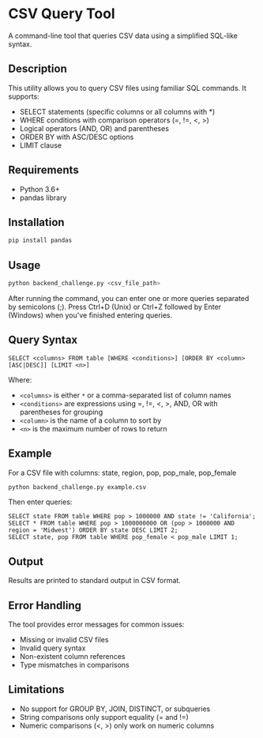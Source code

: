 # CSV Query Tool

A command-line tool that queries CSV data using a simplified SQL-like syntax.

## Description

This utility allows you to query CSV files using familiar SQL commands. It supports:
- SELECT statements (specific columns or all columns with *)
- WHERE conditions with comparison operators (=, !=, <, >)
- Logical operators (AND, OR) and parentheses
- ORDER BY with ASC/DESC options
- LIMIT clause

## Requirements

- Python 3.6+
- pandas library

## Installation

```bash
pip install pandas
```

## Usage

```bash
python backend_challenge.py <csv_file_path>
```

After running the command, you can enter one or more queries separated by semicolons (;). Press Ctrl+D (Unix) or Ctrl+Z followed by Enter (Windows) when you've finished entering queries.

## Query Syntax

```
SELECT <columns> FROM table [WHERE <conditions>] [ORDER BY <column> [ASC|DESC]] [LIMIT <n>]
```

Where:
- `<columns>` is either `*` or a comma-separated list of column names
- `<conditions>` are expressions using =, !=, <, >, AND, OR with parentheses for grouping
- `<column>` is the name of a column to sort by
- `<n>` is the maximum number of rows to return

## Example

For a CSV file with columns: state, region, pop, pop_male, pop_female

```bash
python backend_challenge.py example.csv
```

Then enter queries:

```
SELECT state FROM table WHERE pop > 1000000 AND state != 'California';
SELECT * FROM table WHERE pop > 1000000000 OR (pop > 1000000 AND region = 'Midwest') ORDER BY state DESC LIMIT 2;
SELECT state, pop FROM table WHERE pop_female < pop_male LIMIT 1;
```

## Output

Results are printed to standard output in CSV format.

## Error Handling

The tool provides error messages for common issues:
- Missing or invalid CSV files
- Invalid query syntax
- Non-existent column references
- Type mismatches in comparisons

## Limitations

- No support for GROUP BY, JOIN, DISTINCT, or subqueries
- String comparisons only support equality (= and !=)
- Numeric comparisons (<, >) only work on numeric columns 